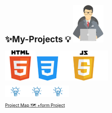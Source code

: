 # ✨My-Projects 💡 <img src="proj1-removebg-preview.png"  width="100px">

<img src="html-tutorial.png" width ="100px"><img src="mycss.png" width ="80px"><img src="JavaScript-Logo.png" width="159px" >


<img src="light-removebg-preview.png" width ="70px"><img src="light-removebg-preview.png" width ="70px"><img src="light-removebg-preview.png" width ="70px">

<a href="https://manishdeveloper333.github.io/Projects/form google map.html">Project Map 🗺 +form </a>
<a href="https://manishdeveloper333.github.io/javascript-project/Javascript project- 6 box onclick.html">Project </a>

